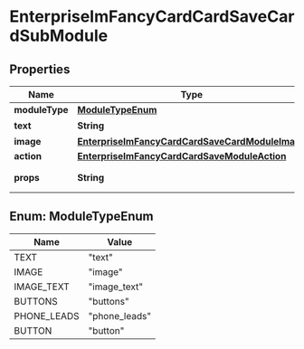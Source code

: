 # EnterpriseImFancyCardCardSaveCardSubModule

## Properties
Name | Type | Description | Notes
------------ | ------------- | ------------- | -------------
**moduleType** | [**ModuleTypeEnum**](#ModuleTypeEnum) |  | 
**text** | **String** | 文本 |  [optional]
**image** | [**EnterpriseImFancyCardCardSaveCardModuleImage**](EnterpriseImFancyCardCardSaveCardModuleImage.md) |  |  [optional]
**action** | [**EnterpriseImFancyCardCardSaveModuleAction**](EnterpriseImFancyCardCardSaveModuleAction.md) |  |  [optional]
**props** | **String** | 模块属性 json string |  [optional]

<a name="ModuleTypeEnum"></a>
## Enum: ModuleTypeEnum
Name | Value
---- | -----
TEXT | &quot;text&quot;
IMAGE | &quot;image&quot;
IMAGE_TEXT | &quot;image_text&quot;
BUTTONS | &quot;buttons&quot;
PHONE_LEADS | &quot;phone_leads&quot;
BUTTON | &quot;button&quot;
